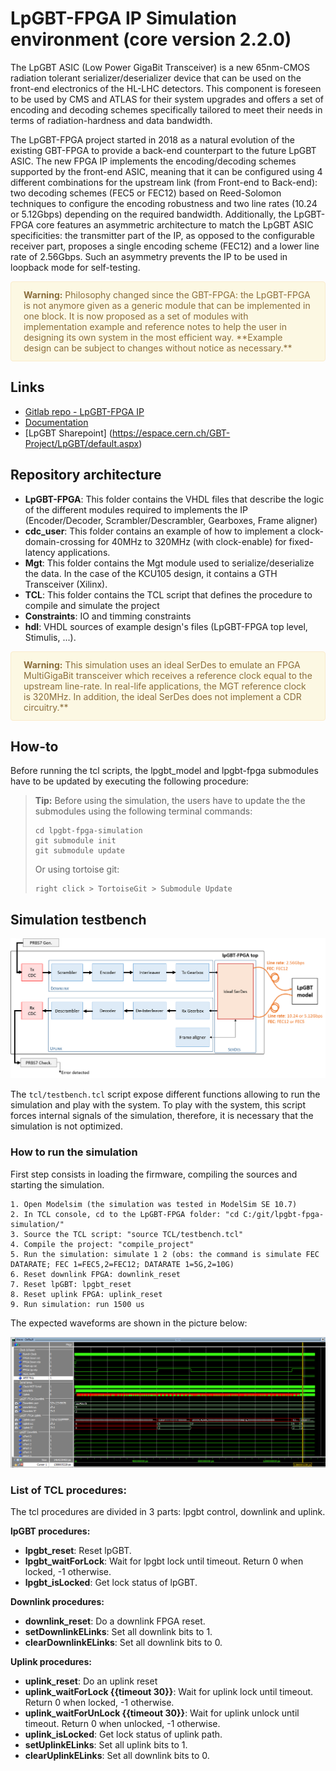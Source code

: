 # LpGBT-FPGA IP Simulation environment (core version 2.2.0)

The LpGBT ASIC (Low Power GigaBit Transceiver) is a new 65nm-CMOS radiation tolerant serializer/deserializer
device that can be used on the front-end electronics of the HL-LHC detectors. This component is foreseen to
be used by CMS and ATLAS for their system upgrades and offers a set of encoding and decoding schemes specifically
tailored to meet their needs in terms of radiation-hardness and data bandwidth.

The LpGBT-FPGA project started in 2018 as a natural evolution of the existing GBT-FPGA to provide a back-end
counterpart to the future LpGBT ASIC. The new FPGA IP implements the encoding/decoding schemes supported by
the front-end ASIC, meaning that it can be configured using 4 different combinations for the upstream link
(from Front-end to Back-end): two decoding schemes (FEC5 or FEC12) based on Reed-Solomon techniques to configure
the encoding robustness and two line rates (10.24 or 5.12Gbps) depending on the required bandwidth. Additionally,
the LpGBT-FPGA core features an asymmetric architecture to match the LpGBT ASIC specificities: the transmitter
part of the IP, as opposed to the configurable receiver part, proposes a single encoding scheme (FEC12) and a
lower line rate of 2.56Gbps. Such an asymmetry prevents the IP to be used in loopback mode for self-testing.

<div style="border: 1px solid #faebcc; background:#fcf8e3; color:#8a6d3b; padding: .75rem 1.25rem; border-radius: .25rem;"><b>Warning:</b> Philosophy changed since the GBT-FPGA: the LpGBT-FPGA is not
anymore given as a generic module that can be implemented in one block. It is now proposed as a set of modules with implementation example and reference notes
to help the user in designing its own system in the most efficient way. **Example design can be subject to changes without notice as necessary.**</div>

## Links

- [Gitlab repo - LpGBT-FPGA IP](https://gitlab.cern.ch/gbt-fpga/lpgbt-fpga)
- [Documentation](http://lpgbt-fpga.web.cern.ch)
- [LpGBT Sharepoint] (https://espace.cern.ch/GBT-Project/LpGBT/default.aspx)

## Repository architecture

* **LpGBT-FPGA**: This folder contains the VHDL files that describe the logic of the different modules required to implements the IP (Encoder/Decoder, Scrambler/Descrambler, Gearboxes, Frame aligner)
* **cdc_user**: This folder contains an example of how to implement a clock-domain-crossing for 40MHz to 320MHz (with clock-enable) for fixed-latency applications. 
* **Mgt**: This folder contains the Mgt module used to serialize/deserialize the data. In the case of the KCU105 design, it contains a GTH Transceiver (Xilinx).
* **TCL**: This folder contains the TCL script that defines the procedure to compile and simulate the project
* **Constraints**: IO and timming constraints
* **hdl**: VHDL sources of example design's files (LpGBT-FPGA top level, Stimulis, ...).

<div style="border: 1px solid #faebcc; background:#fcf8e3; color:#8a6d3b; padding: .75rem 1.25rem; border-radius: .25rem;"><b>Warning:</b> This simulation uses an ideal SerDes to emulate an FPGA MultiGigaBit transceiver which receives a reference clock equal to the upstream line-rate. In real-life applications, the MGT reference clock is 320MHz. In addition, the ideal SerDes does not implement a CDR circuitry.**</div>

## How-to

Before running the tcl scripts, the lpgbt_model and lpgbt-fpga submodules have to be updated by executing the following procedure:

> **Tip:** Before using the simulation, the users have to update the the submodules using the following terminal commands:
> ```
> cd lpgbt-fpga-simulation
> git submodule init
> git submodule update
> ```
> Or  using tortoise git:
> ```
> right click > TortoiseGit > Submodule Update
> ```

## Simulation testbench

![Overview](img/simulation_top.png)

The `tcl/testbench.tcl` script expose different functions allowing to run the simulation and play with the system. To play with the system, this script forces internal signals of the simulation, therefore, it is necessary that the simulation is not optimized.

### How to run the simulation

First step consists in loading the firmware, compiling the sources and starting the simulation.

```
1. Open Modelsim (the simulation was tested in ModelSim SE 10.7)
2. In TCL console, cd to the LpGBT-FPGA folder: "cd C:/git/lpgbt-fpga-simulation/"
3. Source the TCL script: "source TCL/testbench.tcl"
4. Compile the project: "compile_project"
5. Run the simulation: simulate 1 2 (obs: the command is simulate FEC DATARATE; FEC 1=FEC5,2=FEC12; DATARATE 1=5G,2=10G)
6. Reset downlink FPGA: downlink_reset
7. Reset lpGBT: lpgbt_reset
8. Reset uplink FPGA: uplink_reset
9. Run simulation: run 1500 us
```

The expected waveforms are shown in the picture below:

![Example](img/simulation_example.png)

### List of TCL procedures:

The tcl procedures are divided in 3 parts: lpgbt control, downlink and uplink.

**lpGBT procedures:**
* **lpgbt_reset**: Reset lpGBT.
* **lpgbt_waitForLock**: Wait for lpgbt lock until timeout. Return 0 when locked, -1 otherwise.
* **lpgbt_isLocked**: Get lock status of lpGBT.

**Downlink procedures:**
* **downlink_reset**: Do a downlink FPGA reset.
* **setDownlinkELinks**: Set all downlink bits to 1.
* **clearDownlinkELinks**: Set all downlink bits to 0.

**Uplink procedures:**
* **uplink_reset**: Do an uplink reset
* **uplink_waitForLock {{timeout 30}}**: Wait for uplink lock until timeout. Return 0 when locked, -1 otherwise.
* **uplink_waitForUnLock {{timeout 30}}**: Wait for uplink unlock until timeout. Return 0 when unlocked, -1 otherwise.
* **uplink_isLocked**: Get lock status of uplink path.
* **setUplinkELinks**: Set all uplink bits to 1.
* **clearUplinkELinks**: Set all downlink bits to 0.
